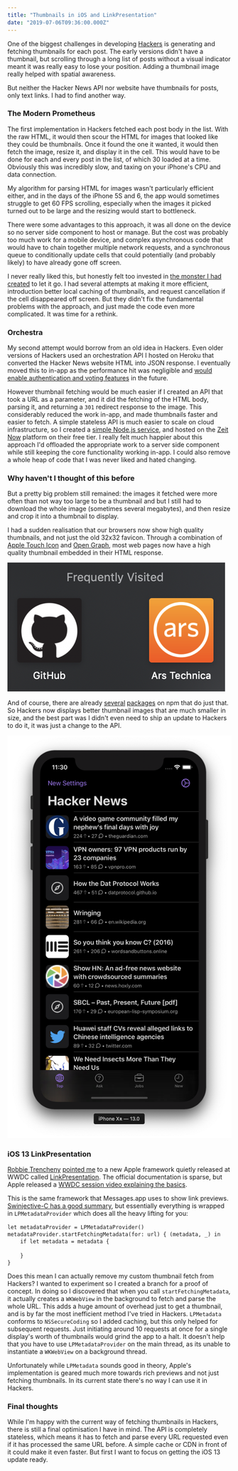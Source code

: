 ```yaml
---
title: "Thumbnails in iOS and LinkPresentation"
date: "2019-07-06T09:36:00.000Z"
---
```


One of the biggest challenges in developing [Hackers](https://github.com/weiran/Hackers) is generating and fetching thumbnails for each post. The early versions didn't have a thumbnail, but scrolling through a long list of posts without a visual indicator meant it was really easy to lose your position. Adding a thumbnail image really helped with spatial awareness.

But neither the Hacker News API nor website have thumbnails for posts, only text links. I had to find another way.

### The Modern Prometheus

The first implementation in Hackers fetched each post body in the list. With the raw HTML, it would then scour the HTML for images that looked like they could be thumbnails. Once it found the one it wanted, it would then fetch the image, resize it, and display it in the cell. This would have to be done for each and every post in the list, of which 30 loaded at a time. Obviously this was incredibly slow, and taxing on your iPhone's CPU and data connection.

My algorithm for parsing HTML for images wasn't particularly efficient either, and in the days of the iPhone 5S and 6, the app would sometimes struggle to get 60 FPS scrolling, especially when the images it picked turned out to be large and the resizing would start to bottleneck.

There were some advantages to this approach, it was all done on the device so no server side component to host or manage. But the cost was probably too much work for a mobile device, and complex asynchronous code that would have to chain together multiple network requests, and a synchronous queue to conditionally update cells that could potentially (and probably likely) to have already gone off screen.

I never really liked this, but honestly felt too invested in [the monster I had created](https://en.wikipedia.org/wiki/Frankenstein) to let it go. I had several attempts at making it more efficient, introduction better local caching of thumbnails, and request cancellation if the cell disappeared off screen. But they didn't fix the fundamental problems with the approach, and just made the code even more complicated. It was time for a rethink.

### Orchestra

My second attempt would borrow from an old idea in Hackers. Even older versions of Hackers used an orchestration API I hosted on Heroku that converted the Hacker News website HTML into JSON response. I eventually moved this to in-app as the performance hit was negligible and [would enable authentication and voting features](log/2019/6/hackers-4) in the future.

However thumbnail fetching would be much easier if I created an API that took a URL as a parameter, and it did the fetching of the HTML body, parsing it, and returning a `301` redirect response to the image. This considerably reduced the work in-app, and made thumbnails faster and easier to fetch. A simple stateless API is much easier to scale on cloud infrastructure, so I created a [simple Node.js service](https://github.com/weiran/image-fetcher), and hosted on the [Zeit Now](https://zeit.co/now) platform on their free tier. I really felt much happier about this approach I'd offloaded the appropriate work to a server side component while still keeping the core functionality working in-app. I could also remove a whole heap of code that I was never liked and hated changing.

### Why haven't I thought of this before

But a pretty big problem still remained: the images it fetched were more often than not way too large to be a thumbnail and but I still had to download the whole image (sometimes several megabytes), and then resize and crop it into a thumbnail to display. 

I had a sudden realisation that our browsers now show high quality thumbnails, and not just the old 32x32 favicon. Through a combination of [Apple Touch Icon](https://mathiasbynens.be/notes/touch-icons) and [Open Graph](http://ogp.me), most web pages now have a high quality thumbnail embedded in their HTML response.

![](safari-icons.png)

And of course, there are already [several](https://github.com/zongyz/get-website-favicon) [packages](https://github.com/meltwater/fetch-favicon) on npm that do just that. So Hackers now displays better thumbnail images that are much smaller in size, and the best part was I didn't even need to ship an update to Hackers to do it, it was just a change to the API.

![](new-thumbnails.png)

### iOS 13 LinkPresentation

[Robbie Trencheny](https://twitter.com/robbie) [pointed me](https://github.com/weiran/Hackers/issues/115#issuecomment-501499108) to a new Apple framework quietly released at WWDC called [LinkPresentation](https://developer.apple.com/documentation/linkpresentation). The official documentation is sparse, but Apple released a [WWDC session video explaining the basics](https://developer.apple.com/videos/play/wwdc2019/262/).

This is the same framework that Messages.app uses to show link previews. [Swinjective-C has a good summary](https://www.swiftjectivec.com/linkpresentation-introduction/), but essentially everything is wrapped in `LPMetadataProvider` which does all the heavy lifting for you:

```
let metadataProvider = LPMetadataProvider()
metadataProvider.startFetchingMetadata(for: url) { (metadata, _) in
    if let metadata = metadata {

    }
}
```

Does this mean I can actually remove my custom thumbnail fetch from Hackers? I wanted to experiment so I created a branch for a proof of concept. In doing so I discovered that when you call `startFetchingMetadata`, it actually creates a `WKWebView` in the background to fetch and parse the whole URL. This adds a huge amount of overhead just to get a thumbnail, and is by far the most inefficient method I've tried in Hackers. `LPMetadata` conforms to `NSSecureCoding` so I added caching, but this only helped for subsequent requests. Just initiating around 10 requests at once for a single display's worth of thumbnails would grind the app to a halt. It doesn't help that you have to use `LPMetadataProvider` on the main thread, as its unable to instantiate a `WKWebView` on a background thread. 

Unfortunately while `LPMetadata` sounds good in theory, Apple's implementation is geared much more towards rich previews and not just fetching thumbnails. In its current state there's no way I can use it in Hackers.

### Final thoughts

While I'm happy with the current way of fetching thumbnails in Hackers, there is still a final optimisation I have in mind. The API is completely stateless, which means it has to fetch and parse every URL requested even if it has processed the same URL before. A simple cache or CDN in front of it could make it even faster. But first I want to focus on getting the iOS 13 update ready.